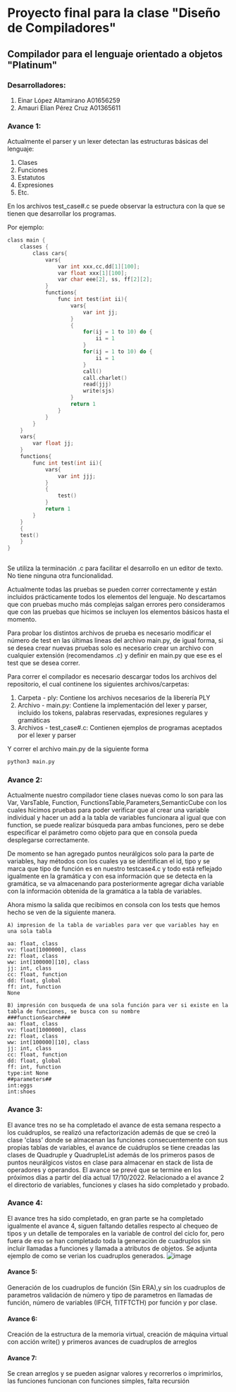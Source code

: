 # Proyecto final para la clase "Diseño de Compiladores"
## Compilador para el lenguaje orientado a objetos "Platinum"
### Desarrolladores: 
1. Einar López Altamirano A01656259
2. Amauri Elian Pérez Cruz A01365611





### Avance 1:
Actualmente el parser y un lexer detectan las estructuras básicas del lenguaje:
1. Clases
2. Funciones
3. Estatutos
4. Expresiones
5. Etc.

En los archivos test_case#.c se puede observar la estructura con la que se tienen que desarrollar los programas. 

Por ejemplo:
```c
class main {
    classes {
        class cars{
            vars{
                var int xxx,cc,dd[1][100];
                var float xxx[1][100];
                var char eee[2], ss, ff[2][2];
            }
            functions{
                func int test(int ii){
                    vars{
                        var int jj;
                    }
                    {
                        for(ij = 1 to 10) do {
                            ii = 1
                        }
                        for(ij = 1 to 10) do {
                            ii = 1
                        }
                        call()
                        call.charlet()
                        read(jjj)
                        write(sjs)
                    }
                    return 1
                }    
            }
        }
    } 
    vars{
        var float jj;
    }
    functions{
        func int test(int ii){
            vars{
                var int jjj;
            }
            {
                test()
            }
            return 1
        }
    }
    {
    test()
    }
}
             
```
Se utiliza la terminación .c para facilitar el desarrollo en un editor de texto. No tiene ninguna otra funcionalidad.

Actualmente todas las pruebas se pueden correr correctamente y están incluidos prácticamente todos los elementos del lenguaje. No descartamos que con pruebas mucho más complejas salgan errores pero consideramos que con las pruebas que hicimos se incluyen los elementos básicos hasta el momento.

Para probar los distintos archivos de prueba es necesario modificar el número de test en las últimas lineas del archivo main.py, de igual forma, si se desea crear nuevas pruebas solo es necesario crear un archivo con cualquier extensión (recomendamos .c) y definir en main.py que ese es el test que se desea correr. 

Para correr el compilador es necesario descargar todos los archivos del repositorio, el cual continene los siguientes archivos/carpetas:
1. Carpeta - ply: Contiene los archivos necesarios de la liberería PLY 
2. Archivo - main.py: Contiene la implementación del lexer y parser, incluido los tokens, palabras reservadas, expresiones regulares y gramáticas
3. Archivos - test_case#.c: Contienen ejemplos de programas aceptados por el lexer y parser

Y correr el archivo main.py de la siguiente forma

```bash
python3 main.py
```


### Avance 2:
Actualmente nuestro compilador tiene clases nuevas como lo son para las Var, VarsTable, Function, FunctionsTable,Parameters,SemanticCube con los cuales hicimos pruebas para poder verificar que al crear una variable individual y hacer un add a la tabla de variables funcionara al igual que con function, se puede realizar búsqueda para ambas funciones, pero se debe especificar el parámetro como objeto para que en consola pueda desplegarse correctamente.


De momento se han agregado puntos neurálgicos solo para la parte de variables, hay métodos con los cuales ya se identifican el id, tipo y se marca que tipo de función es en nuestro testcase4.c y todo está reflejado igualmente en la gramática y con esa información que se detecta en la gramática, se va almacenando para posteriormente agregar dicha variable con la información obtenida de la gramática a la tabla de variables.

Ahora mismo la salida que recibimos en consola con los tests que hemos hecho se ven de la siguiente manera.
```
A) impresion de la tabla de variables para ver que variables hay en una sola tabla

aa: float, class
vv: float[1000000], class
zz: float, class
ww: int[100000][10], class
jj: int, class
cc: float, function
dd: float, global
ff: int, function
None
```

```
B) impresión con busqueda de una sola función para ver si existe en la tabla de funciones, se busca con su nombre
###functionSearch###
aa: float, class
vv: float[1000000], class
zz: float, class
ww: int[100000][10], class
jj: int, class
cc: float, function
dd: float, global
ff: int, function
type:int None
##parameters##
int:eggs
int:shoes
```


### Avance 3:
El avance tres no se ha completado el avance de esta semana respecto a los cuádruplos, se realizó una refactorización además de que se creó la clase 'class' donde se almacenan las funciones consecuentemente con sus propias tablas de variables, el avance de cuádruplos se tiene creadas las clases de Quadruple y QuadrupleList además de los primeros pasos de puntos neurálgicos vistos en clase para almacenar en stack de lista de operadores y operandos. El avance se prevé que se termine en los próximos días a partir del día actual 17/10/2022. Relacionado a el avance 2 el directorio de variables, funciones y clases ha sido completado y probado.


### Avance 4:
El avance tres ha sido completado, en gran parte se ha completado igualmente el avance 4, siguen faltando detalles respecto al chequeo de tipos y un detalle de temporales en la variable de control del ciclo for, pero fuera de eso se han completado toda la generación de cuadruplos sin incluir llamadas a funciones y llamada a atributos de objetos. Se adjunta ejemplo de como se verian los cuadruplos generados.
![image](https://user-images.githubusercontent.com/52212675/200008137-4852d4c7-97be-4b22-99c8-ade79b49b035.png)

#### Avance 5:
Generación de los cuadruplos de función (Sin ERA),y sin los cuadruplos de parametros validación de número y tipo de parametros en llamadas de función, número de variables (IFCH, TITFTCTH) por función y por clase.

#### Avance 6:
Creación de la estructura de la memoria virtual, creación de máquina virtual con acción write() y primeros avances de cuadruplos de arreglos

#### Avance 7:
Se crean arreglos y se pueden asignar valores y recorrerlos o imprimirlos, las funciones funcionan con funciones simples, falta recursión
